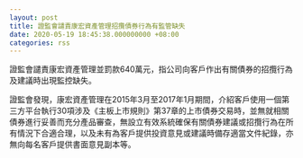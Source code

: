 ```yaml
---
layout: post
title: 證監會譴責康宏資產管理招攬債券行為有監管缺失
date: 2020-05-19 18:45:38.000000000 +08:00
categories: rss
---
```


證監會譴責康宏資產管理並罰款640萬元，指公司向客戶作出有關債券的招攬行為及建議時出現監控缺失。

證監會發現，康宏資產管理在2015年3月至2017年1月期間，介紹客戶使用一個第三方平台執行30項涉及《主板上市規則》第37章的上市債券交易時，並無就相關債券進行妥善而充分產品審查，無設立有效系統確保有關債券建議或招攬行為在所有情況下合適合理，以及未有為客戶提供投資意見或建議時備存適當文件紀錄，亦無向每名客戶提供書面意見副本等。
